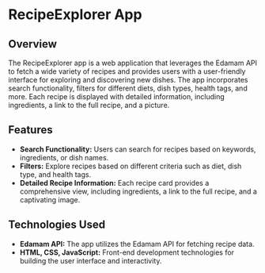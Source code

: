 # RecipeExplorer App

## Overview

The RecipeExplorer app is a web application that leverages the Edamam API to fetch a wide variety of recipes and provides users with a user-friendly interface for exploring and discovering new dishes. The app incorporates search functionality, filters for different diets, dish types, health tags, and more. Each recipe is displayed with detailed information, including ingredients, a link to the full recipe, and a picture.

## Features

- **Search Functionality:** Users can search for recipes based on keywords, ingredients, or dish names.
- **Filters:** Explore recipes based on different criteria such as diet, dish type, and health tags.
- **Detailed Recipe Information:** Each recipe card provides a comprehensive view, including ingredients, a link to the full recipe, and a captivating image.

## Technologies Used

- **Edamam API:** The app utilizes the Edamam API for fetching recipe data.
- **HTML, CSS, JavaScript:** Front-end development technologies for building the user interface and interactivity.
